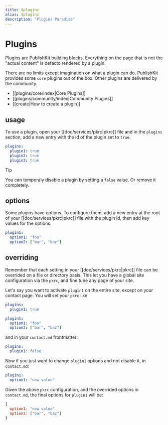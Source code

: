 ```yaml
---
title: $plugins
alias: $plugins
description: "Plugins Paradise"
---
```

# Plugins

Plugins are PublishKit building blocks. Everything on the page that is not the "actual content" is defacto rendered by a plugin.

There are no limits except imagination on what a plugin can do. PublishKit provides some `core` plugins out of the box. Other plugins are delivered by the community.

- [[plugins/core/index|Core Plugins]]
- [[plugins/community/index|Community Plugins]]
- [[create|How to create a plugin]]


## usage

To use a plugin, open your [[doc/services/pkrc|pkrc]] file and in the `plugins` section, add a new entry with the id of the plugin set to `true`.

```yaml
plugins:
  plugin1: true
  plugin2: true
  plugin3: true
```

> [!tip]
> You can temporaly disable a plugin by setting a `false` value. Or remove it completely.

## options

Some plugins have options. To configure them, add a new entry at the root of your [[doc/services/pkrc|pkrc]] file with the plugin id, then add key values for the options.

```yaml
plugin1:
  option1: "foo"
  option2: ["bar", "baz"]
```

## overriding

Remember that each setting in your [[doc/services/pkrc|pkrc]] file can be overrided on a file or directory basis. This let you have a global site configuration via the `pkrc`, and fine tune any page of your site.

Let's say you want to activate `plugin1` on the entire site, except on your contact page. You will set your `pkrc` like:

```yaml
plugins:
  plugin1: true

plugin1:
  option1: "foo"
  option2: ["bar", "baz"]
```

and in your `contact.md` frontmatter:

```yaml
plugins:
  plugin1: false
```

Now if you just want to change `plugin1` options and not disable it, in `contact.md`:

```yaml
plugin1:
  option1: "new value"
```

Given the above `pkrc` configuration, and the overrided options in `contact.md`, the final options for `plugin1` will be:

```js
{
  option1: "new value"
  option2: ["bar", "baz"]
}
```